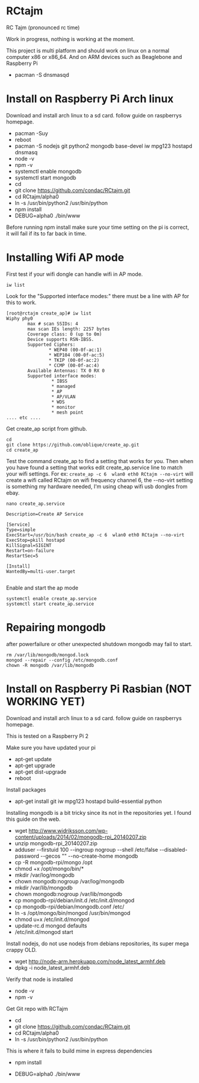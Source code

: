 RCtajm
======

RC Tajm (pronounced rc time)

Work in progress, nothing is working at the moment.

This project is multi platform and should work on linux on a normal computer x86 or x86_64. And on ARM devices such as Beaglebone and Raspberry Pi



* pacman -S  dnsmasqd


Install on Raspberry Pi Arch linux
=======================

Download and install arch linux to a sd card. follow guide on raspberrys homepage.

* pacman -Suy
* reboot
* pacman -S nodejs git python2 mongodb base-devel iw mpg123 hostapd dnsmasq
* node -v
* npm -v
* systemctl enable mongodb
* systemctl start mongodb
* cd 
* git clone https://github.com/condac/RCtajm.git
* cd RCtajm/alpha0
* ln -s /usr/bin/python2 /usr/bin/python
* npm install
* DEBUG=alpha0 ./bin/www

Before running npm install make sure your time setting on the pi is correct, it will fail if its to far back in time. 


Installing Wifi AP mode
=======================

First test if your wifi dongle can handle wifi in AP mode. 

`iw list`

Look for the "Supported interface modes:" there must be  a line with AP for this to work.

```
[root@rctajm create_ap]# iw list
Wiphy phy0
        max # scan SSIDs: 4
        max scan IEs length: 2257 bytes
        Coverage class: 0 (up to 0m)
        Device supports RSN-IBSS.
        Supported Ciphers:
                * WEP40 (00-0f-ac:1)
                * WEP104 (00-0f-ac:5)
                * TKIP (00-0f-ac:2)
                * CCMP (00-0f-ac:4)
        Available Antennas: TX 0 RX 0
        Supported interface modes:
                 * IBSS
                 * managed
                 * AP
                 * AP/VLAN
                 * WDS
                 * monitor
                 * mesh point
.... etc ....
````

Get create_ap script from github. 
```
cd
git clone https://github.com/oblique/create_ap.git
cd create_ap
```

Test the command create_ap to find a setting that works for you. Then when you have found a setting that works edit create_ap.service line to match your wifi settings. For ex:
`create_ap -c 6  wlan0 eth0 RCtajm --no-virt` will create a wifi called RCtajm on wifi frequency channel 6, the --no-virt setting is something my hardware needed, I'm using cheap wifi usb dongles from ebay. 

`nano create_ap.service`

```[Unit]
Description=Create AP Service

[Service]
Type=simple
ExecStart=/usr/bin/bash create_ap -c 6  wlan0 eth0 RCtajm --no-virt
ExecStop=pkill hostapd
KillSignal=SIGINT
Restart=on-failure
RestartSec=5

[Install]
WantedBy=multi-user.target


```

Enable and start the ap mode
```
systemctl enable create_ap.service
systemctl start create_ap.service
```


Repairing mongodb
=================

after powerfailure or other unexpected shutdown mongodb may fail to start.

```
rm /var/lib/mongodb/mongod.lock
mongod --repair --config /etc/mongodb.conf
chown -R mongodb /var/lib/mongodb
```

Install on Raspberry Pi Rasbian (NOT WORKING YET)
=======================

Download and install arch linux to a sd card. follow guide on raspberrys homepage.

This is tested on a Raspberry Pi 2

Make sure you have updated your pi

* apt-get update
* apt-get upgrade
* apt-get dist-upgrade
* reboot

Install packages

* apt-get install git iw mpg123 hostapd build-essential python

Installing mongodb is a bit tricky since its not in the repositories yet. I found this guide on the web.

* wget http://www.widriksson.com/wp-content/uploads/2014/02/mongodb-rpi_20140207.zip
* unzip mongodb-rpi_20140207.zip
* adduser --firstuid 100 --ingroup nogroup --shell /etc/false --disabled-password --gecos "" --no-create-home mongodb
* cp -R mongodb-rpi/mongo /opt
* chmod +x /opt/mongo/bin/*
* mkdir /var/log/mongodb 
* chown mongodb:nogroup /var/log/mongodb
* mkdir /var/lib/mongodb
* chown mongodb:nogroup /var/lib/mongodb
* cp mongodb-rpi/debian/init.d /etc/init.d/mongod
* cp mongodb-rpi/debian/mongodb.conf /etc/
* ln -s /opt/mongo/bin/mongod /usr/bin/mongod
* chmod u+x /etc/init.d/mongod
* update-rc.d mongod defaults
* /etc/init.d/mongod start

Install nodejs, do not use nodejs from debians repositories, its super mega crappy OLD. 

* wget http://node-arm.herokuapp.com/node_latest_armhf.deb 
* dpkg -i node_latest_armhf.deb

Verify that node is installed
 
* node -v
* npm -v


Get Git repo with RCTajm
* cd 
* git clone https://github.com/condac/RCtajm.git
* cd RCtajm/alpha0
* ln -s /usr/bin/python2 /usr/bin/python

This is where it fails to build mime in express dependencies
* npm install


* DEBUG=alpha0 ./bin/www
